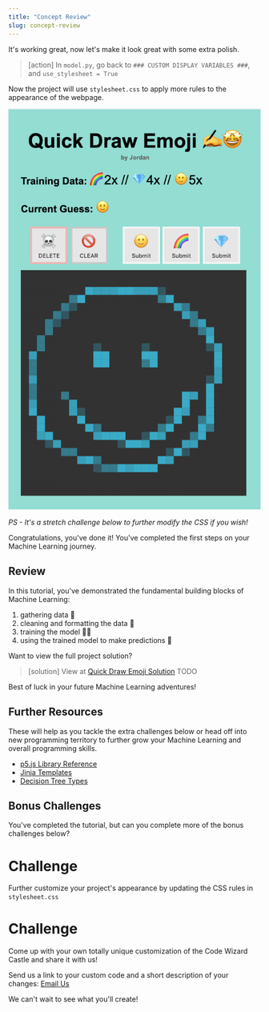 ```yaml
---
title: "Concept Review"
slug: concept-review
---
```


<!-- ![hour of code tracking pixel](https://code.org/api/hour/finish_makeschool_wizard.png "Hour of Code Tracking Pixel") TODO-->

It's working great, now let's make it look great with some extra polish.

> [action]
> In `model.py`, go back to `### CUSTOM DISPLAY VARIABLES ###`, and `use_stylesheet = True`

Now the project will use `stylesheet.css` to apply more rules to the appearance of the webpage.

![completed project](assets/finished_project.png "finished project")

*PS - It's a stretch challenge below to further modify the CSS if you wish!*

Congratulations, you've done it! You've completed the first steps on your Machine Learning journey.

## Review

In this tutorial, you've demonstrated the fundamental building blocks of Machine Learning:

1. gathering data 📝
1. cleaning and formatting the data 🧹
1. training the model 🏋️‍♀️
1. using the trained model to make predictions 🔮

Want to view the full project solution?

> [solution]
> View at [Quick Draw Emoji Solution](https://repl.it/@MakeSchoolRAMP/QuickDrawEmojiSolution) TODO

Best of luck in your future Machine Learning adventures!

## Further Resources

These will help as you tackle the extra challenges below or head off into new programming territory to further grow your Machine Learning and overall programming skills.

- [p5.js Library Reference](https://p5js.org/reference/)
- [Jinja Templates](https://jinja.palletsprojects.com/en/2.10.x/templates/#)
- [Decision Tree Types](https://en.wikipedia.org/wiki/Decision_tree_learning#Decision_tree_types)

## Bonus Challenges

You've completed the tutorial, but can you complete more of the bonus challenges below?

# Challenge

Further customize your project's appearance by updating the CSS rules in `stylesheet.css`

# Challenge

Come up with your own totally unique customization of the Code Wizard Castle and share it with us!

Send us a link to your custom code and a short description of your changes: [Email Us](make.sc/hoc_custom)

We can't wait to see what you'll create!
